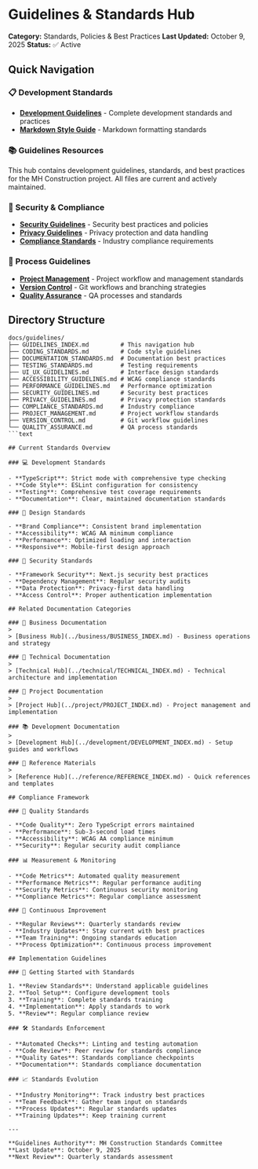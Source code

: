 # Guidelines & Standards Hub

**Category:** Standards, Policies & Best Practices
**Last Updated:** October 9, 2025
**Status:** ✅ Active

## Quick Navigation

### 📋 Development Standards

- [**Development Guidelines**](./DEVELOPMENT_GUIDELINES.md) - Complete development standards and practices
- [**Markdown Style Guide**](./MARKDOWN_STYLE_GUIDE.md.original) - Markdown formatting standards

### 📚 Guidelines Resources

This hub contains development guidelines, standards, and best practices for the
MH Construction project. All files are current and actively maintained.

### 🔐 Security & Compliance

- [**Security Guidelines**](./SECURITY_GUIDELINES.md) - Security best practices and policies
- [**Privacy Guidelines**](./PRIVACY_GUIDELINES.md) - Privacy protection and data handling
- [**Compliance Standards**](./COMPLIANCE_STANDARDS.md) - Industry compliance requirements

### 📝 Process Guidelines

- [**Project Management**](./PROJECT_MANAGEMENT.md) - Project workflow and management standards
- [**Version Control**](./VERSION_CONTROL.md) - Git workflows and branching strategies
- [**Quality Assurance**](./QUALITY_ASSURANCE.md) - QA processes and standards

## Directory Structure

```text
docs/guidelines/
├── GUIDELINES_INDEX.md         # This navigation hub
├── CODING_STANDARDS.md         # Code style guidelines
├── DOCUMENTATION_STANDARDS.md  # Documentation best practices
├── TESTING_STANDARDS.md        # Testing requirements
├── UI_UX_GUIDELINES.md         # Interface design standards
├── ACCESSIBILITY_GUIDELINES.md # WCAG compliance standards
├── PERFORMANCE_GUIDELINES.md   # Performance optimization
├── SECURITY_GUIDELINES.md      # Security best practices
├── PRIVACY_GUIDELINES.md       # Privacy protection standards
├── COMPLIANCE_STANDARDS.md     # Industry compliance
├── PROJECT_MANAGEMENT.md       # Project workflow standards
├── VERSION_CONTROL.md          # Git workflow guidelines
└── QUALITY_ASSURANCE.md        # QA process standards
```text

## Current Standards Overview

### 💻 Development Standards

- **TypeScript**: Strict mode with comprehensive type checking
- **Code Style**: ESLint configuration for consistency
- **Testing**: Comprehensive test coverage requirements
- **Documentation**: Clear, maintained documentation standards

### 🎨 Design Standards

- **Brand Compliance**: Consistent brand implementation
- **Accessibility**: WCAG AA minimum compliance
- **Performance**: Optimized loading and interaction
- **Responsive**: Mobile-first design approach

### 🔐 Security Standards

- **Framework Security**: Next.js security best practices
- **Dependency Management**: Regular security audits
- **Data Protection**: Privacy-first data handling
- **Access Control**: Proper authentication implementation

## Related Documentation Categories

### 🏢 Business Documentation
>
> [Business Hub](../business/BUSINESS_INDEX.md) - Business operations and strategy

### 🔧 Technical Documentation
>
> [Technical Hub](../technical/TECHNICAL_INDEX.md) - Technical architecture and implementation

### 📝 Project Documentation
>
> [Project Hub](../project/PROJECT_INDEX.md) - Project management and implementation

### 📚 Development Documentation
>
> [Development Hub](../development/DEVELOPMENT_INDEX.md) - Setup guides and workflows

### 📑 Reference Materials
>
> [Reference Hub](../reference/REFERENCE_INDEX.md) - Quick references and templates

## Compliance Framework

### 🎯 Quality Standards

- **Code Quality**: Zero TypeScript errors maintained
- **Performance**: Sub-3-second load times
- **Accessibility**: WCAG AA compliance minimum
- **Security**: Regular security audit compliance

### 📊 Measurement & Monitoring

- **Code Metrics**: Automated quality measurement
- **Performance Metrics**: Regular performance auditing
- **Security Metrics**: Continuous security monitoring
- **Compliance Metrics**: Regular compliance assessment

### 🔄 Continuous Improvement

- **Regular Reviews**: Quarterly standards review
- **Industry Updates**: Stay current with best practices
- **Team Training**: Ongoing standards education
- **Process Optimization**: Continuous process improvement

## Implementation Guidelines

### 🚀 Getting Started with Standards

1. **Review Standards**: Understand applicable guidelines
2. **Tool Setup**: Configure development tools
3. **Training**: Complete standards training
4. **Implementation**: Apply standards to work
5. **Review**: Regular compliance review

### 🛠️ Standards Enforcement

- **Automated Checks**: Linting and testing automation
- **Code Review**: Peer review for standards compliance
- **Quality Gates**: Standards compliance checkpoints
- **Documentation**: Standards compliance documentation

### 📈 Standards Evolution

- **Industry Monitoring**: Track industry best practices
- **Team Feedback**: Gather team input on standards
- **Process Updates**: Regular standards updates
- **Training Updates**: Keep training current

---

**Guidelines Authority**: MH Construction Standards Committee
**Last Update**: October 9, 2025
**Next Review**: Quarterly standards assessment
